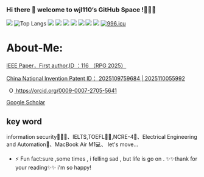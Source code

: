 ### Hi there 👋 welcome to wjl110‘s GitHub Space !🚀🚀🚀
![](https://github-readme-stats.vercel.app/api?username=wjl110&show_icons=true&count_private=true&hide=prs&theme=default_repocard)
![Top Langs](https://github-readme-stats.vercel.app/api/top-langs/?username=wjl110)
![](https://visitor-badge.glitch.me/badge?page_id=wjl110)
[![](https://img.shields.io/badge/OS-kali%20Linux-33aadd?style=flat-square&logo=arch-linux&logoColor=ffffff)](http://124.222.148.227/)
[![](https://img.shields.io/badge/macOS-Hackintosh-292e33?style=flat-square&logo=apple&logoColor=ffffff)](https://www.tonymacx86.com/)
[![](https://img.shields.io/badge/iPhone-11-pro?style=flat-square&logo=apple&logoColor=ffffff)](https://www.apple.com/)
[![](https://img.shields.io/badge/-Python-007396?style=flat-square&logo=python&logoColor=ffffff)](https://python.org/)
![](https://img.shields.io/badge/-Nintendo%20Switch-e60012?style=flat-square&logo=nintendo%20switch&logoColor=ffffff)
[![](https://img.shields.io/badge/Steam-171a21?style=flat-square&logo=steam&logoColor=ffffff)](https://steamcommunity.com/id/antzuhl)
[![996.icu](https://img.shields.io/badge/link-996.icu-red.svg)](https://996.icu)

# About-Me:
[IEEE Paper，First author,ID ：116 （RPG 2025）](https://rpg2025.theiet.org.cn/)

[China National Invention Patent ID： 2025109759684 | 2025110055992](https://comment.cponline.cnipa.gov.cn/)

    
<a
    id="cy-effective-orcid-url"
    class="underline"
     href="https://orcid.org/0009-0007-2705-5641"
     target="orcid.widget"
     rel="me noopener noreferrer"
     style="vertical-align: top">
     <img
        src="https://orcid.org/sites/default/files/images/orcid_16x16.png"
        style="width: 1em; margin-inline-start: 0.5em"
        alt="ORCID iD icon"/>
      https://orcid.org/0009-0007-2705-5641
</a>


[Google Scholar](https://scholar.google.com/citations?hl=zh-CN&user=13BFT2UAAAAJ&view_op=list_works&sortby=pubdate)

key word
---
information security👨🏻‍💻、IELTS,TOEFL😶‍🌫️,NCRE-4🌟、Electrical Engineering and Automation📄、MacBook Air M1💻、
let's move...
- ⚡ Fun fact:sure ,some times , i felling sad , but life is go on .
 ✨✨thank for your reading✨✨ i'm so happy!

<!--
**wjl110/wjl110** is a ✨ _special_ ✨ repository because its `README.md` (this file) appears on your GitHub profile.

Here are some ideas to get you started:

- 🔭 I’m currently working on ...
- 🌱 I’m currently learning ...
- 👯 I’m looking to collaborate on ...
- 🤔 I’m looking for help with ...
- 💬 Ask me about ...
- 📫 How to reach me: ...
- 😄 Pronouns: ...
- ⚡ Fun fact: ...
- 🔭 I’m currently working on information security.
- 🌱 I’m currently learning CET-4,NCRE-2.
- 👯 I’m looking to collaborate on Disney.
- 🤔 I’m looking for help with quantum mechanics.
- 💬 Ask me about MacBook Air M1 .
- 📫 How to reach me: like this...https://wjl110.xyz/
- 😄 Pronouns: you know . just for fun.
-->
